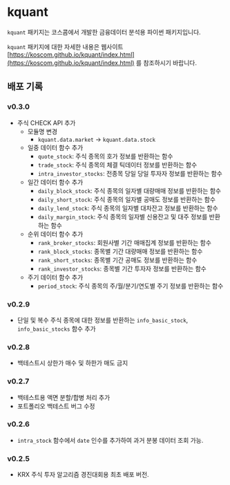 # kquant

`kquant` 패키지는 코스콤에서 개발한 금융데이터 분석용 파이썬 패키지입니다.

`kquant` 패키지에 대한 자세한 내용은 웹사이트 [https://koscom.github.io/kquant/index.html](https://koscom.github.io/kquant/index.html) 를 참조하시기 바랍니다.

## 배포 기록

### v0.3.0

- 주식 CHECK API 추가
  - 모듈명 변경
    - `kquant.data.market` -> `kquant.data.stock`
  - 일중 데이터 함수 추가
    - `quote_stock`:	주식 종목의 호가 정보를 반환하는 함수
    - `trade_stock`:	주식 종목의 체결 틱데이터 정보를 반환하는 함수
    - `intra_investor_stocks`:	전종목 당일 당일 투자자 정보를 반환하는 함수
  - 일간 데이터 함수 추가
    - `daily_block_stock`:	주식 종목의 일자별 대량매매 정보를 반환하는 함수
    - `daily_short_stock`:	주식 종목의 일자별 공매도 정보를 반환하는 함수
    - `daily_lend_stock`:	주식 종목의 일자별 대차잔고 정보를 반환하는 함수
    - `daily_margin_stock`:	주식 종목의 일자별 신용잔고 및 대주 정보를 반환하는 함수
  - 순위 데이터 함수 추가
    - `rank_broker_stocks`:	회원사별 기간 매매집계 정보를 반환하는 함수
    - `rank_block_stocks`:	종목별 기간 대량매매 정보를 반환하는 함수
    - `rank_short_stocks`:	종목별 기간 공매도 정보를 반환하는 함수
    - `rank_investor_stocks`:	종목별 기간 투자자 정보를 반환하는 함수
  - 주기 데이터 함수 추가
    - `period_stock`:	주식 종목의 주/월/분기/연도별 주기 정보를 반환하는 함수

### v0.2.9

- 단일 및 복수 주식 종목에 대한 정보를 반환하는 `info_basic_stock`, `info_basic_stocks` 함수 추가

### v0.2.8

- 백테스트시 상한가 매수 및 하한가 매도 금지

### v0.2.7

- 백테스트용 액면 분할/합병 처리 추가
- 포트폴리오 백테스트 버그 수정

### v0.2.6

- `intra_stock` 함수에서 `date` 인수를 추가하여 과거 분봉 데이터 조회 가능.

### v0.2.5

- KRX 주식 투자 알고리즘 경진대회용 최초 배포 버전.
